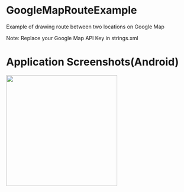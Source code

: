 # GoogleMapRouteExample
Example of drawing route between two locations on Google Map

Note: Replace your Google Map API Key in strings.xml

# Application Screenshots(Android)

<img src="https://github.com/ervinod/GoogleMapRouteExample/blob/master/screenshots/screenshot_1.jpg" width="300">
